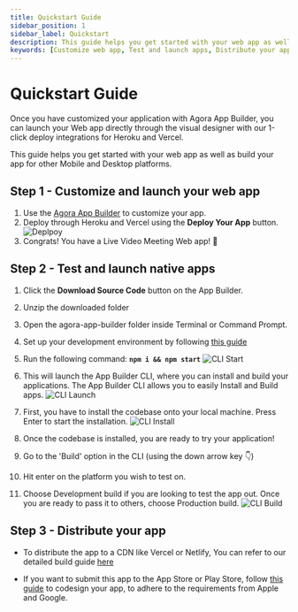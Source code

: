 ```yaml
---
title: Quickstart Guide
sidebar_position: 1
sidebar_label: Quickstart
description: This guide helps you get started with your web app as well as build your app for other Mobile and Desktop platforms.
keywords: [Customize web app, Test and launch apps, Distribute your app]
---
```


# Quickstart Guide

Once you have customized your application with Agora App Builder, you can launch your Web app directly through the visual designer with our 1-click deploy integrations for Heroku and Vercel.

This guide helps you get started with your web app as well as build your app for other Mobile and Desktop platforms.

## Step 1 - Customize and launch your web app

1.  Use the [Agora App Builder](https://appbuilder.agora.io/) to customize your app.
2.  Deploy through Heroku and Vercel using the **Deploy Your App** button.
    <image alt="Deplpoy" lightImageSrc="guides/DeploySuccess.png" darkImageSrc="guides/DeploySuccess.png" />
3.  Congrats! You have a Live Video Meeting Web app! 🎉

## Step 2 - Test and launch native apps

1.  Click the **Download Source Code** button on the App Builder.
2.  Unzip the downloaded folder
3.  Open the agora-app-builder folder inside Terminal or Command Prompt.
4.  Set up your development environment by following [this guide](/turn-key/guides/Frontend/Environment-setup)
5.  Run the following command: **`npm i && npm start`**
    <image alt="CLI Start"  lightImageSrc="guides/CLIStart.png" darkImageSrc="guides/CLIStart.png" />
6.  This will launch the App Builder CLI, where you can install and build your applications. The App Builder CLI allows you to easily Install and Build apps.
    <image alt="CLI Launch" className="center-img"  lightImageSrc="guides/CLILaunched.png" darkImageSrc="guides/CLILaunched.png" />
7.  First, you have to install the codebase onto your local machine. Press Enter to start the installation.
    <image alt="CLI Install"  className="center-img"  lightImageSrc="guides/CLIInstall.png" darkImageSrc="guides/CLIInstall.png" />

8.  Once the codebase is installed, you are ready to try your application!
9.  Go to the 'Build' option in the CLI (using the down arrow key 👇)
10. Hit enter on the platform you wish to test on.
11. Choose Development build if you are looking to test the app out. Once you are ready to pass it to others, choose Production build.
    <image alt="CLI Build" className="center-img" lightImageSrc="guides/CLIBuild.png" darkImageSrc="guides/CLIBuild.png" />

## Step 3 - Distribute your app

- To distribute the app to a CDN like Vercel or Netlify, You can refer to our detailed build guide [here](/turn-key/guides/Frontend/Build-guide)

- If you want to submit this app to the App Store or Play Store, follow [this guide](/turn-key/guides/Frontend/Code-Signing-guide) to codesign your app, to adhere to the requirements from Apple and Google.
